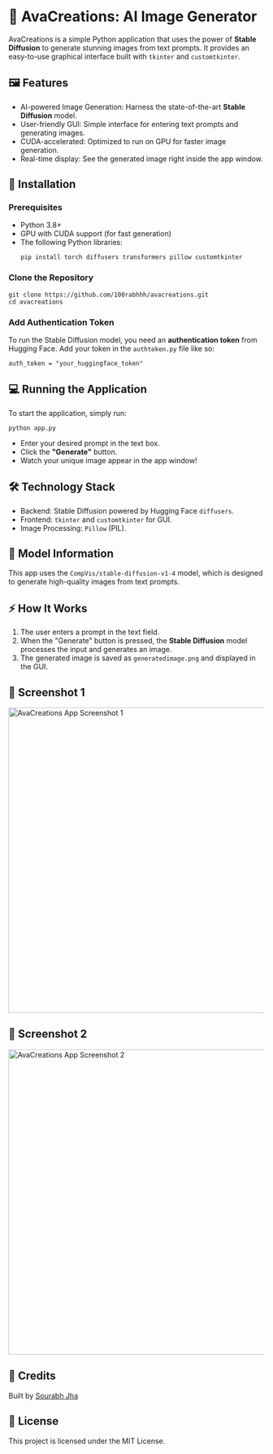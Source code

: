 
<!DOCTYPE html>
<html lang="en">
<head>
    <meta charset="UTF-8">
    <meta name="viewport" content="width=device-width, initial-scale=1.0">
</head>
<body>
    <h1>🌟 AvaCreations: AI Image Generator</h1>
    <p>
        AvaCreations is a simple Python application that uses the power of <strong>Stable Diffusion</strong> to generate stunning images from text prompts. 
        It provides an easy-to-use graphical interface built with <code>tkinter</code> and <code>customtkinter</code>.
    </p>
    <h2>🖼️ Features</h2>
    <ul>
        <li>AI-powered Image Generation: Harness the state-of-the-art <strong>Stable Diffusion</strong> model.</li>
        <li>User-friendly GUI: Simple interface for entering text prompts and generating images.</li>
        <li>CUDA-accelerated: Optimized to run on GPU for faster image generation.</li>
        <li>Real-time display: See the generated image right inside the app window.</li>
    </ul>
    <h2>🚀 Installation</h2>
    <h3>Prerequisites</h3>
    <ul>
        <li>Python 3.8+</li>
        <li>GPU with CUDA support (for fast generation)</li>
        <li>The following Python libraries:</li>
        <pre><code>pip install torch diffusers transformers pillow customtkinter</code></pre>
    </ul>
    <h3>Clone the Repository</h3>
    <pre><code>git clone https://github.com/100rabhhh/avacreations.git
cd avacreations</code></pre>
    <h3>Add Authentication Token</h3>
    <p>To run the Stable Diffusion model, you need an <strong>authentication token</strong> from Hugging Face. Add your token in the <code>authtoken.py</code> file like so:</p>
    <pre><code>auth_token = "your_huggingface_token"</code></pre>
    <h2>💻 Running the Application</h2>
    <p>To start the application, simply run:</p>
    <pre><code>python app.py</code></pre>
    <ul>
        <li>Enter your desired prompt in the text box.</li>
        <li>Click the <strong>"Generate"</strong> button.</li>
        <li>Watch your unique image appear in the app window!</li>
    </ul>
    <h2>🛠️ Technology Stack</h2>
    <ul>
        <li>Backend: Stable Diffusion powered by Hugging Face <code>diffusers</code>.</li>
        <li>Frontend: <code>tkinter</code> and <code>customtkinter</code> for GUI.</li>
        <li>Image Processing: <code>Pillow</code> (PIL).</li>
    </ul>
    <h2>🤖 Model Information</h2>
    <p>This app uses the <code>CompVis/stable-diffusion-v1-4</code> model, which is designed to generate high-quality images from text prompts.</p>
    <h2>⚡ How It Works</h2>
    <ol>
        <li>The user enters a prompt in the text field.</li>
        <li>When the "Generate" button is pressed, the <strong>Stable Diffusion</strong> model processes the input and generates an image.</li>
        <li>The generated image is saved as <code>generatedimage.png</code> and displayed in the GUI.</li>
    </ol>
   <h2>📸 Screenshot 1</h2>
<img src="https://drive.google.com/uc?export=view&id=11m3QxKQMPVs7hASs2RLAUWwo2jZgpJhV" alt="AvaCreations App Screenshot 1" width="600">

<h2>📸 Screenshot 2</h2>
<img src="https://drive.google.com/uc?export=view&id=1dpIhT1xIDAy8rSYzOgXgu5I0uOOEOzr7" alt="AvaCreations App Screenshot 2" width="600">
    <h2>👥 Credits</h2>
    <p>Built by <a href="https://github.com/your-username">Sourabh Jha</a></p>
    <h2>📄 License</h2>
    <p>This project is licensed under the MIT License.</p>

</body>
</html>
